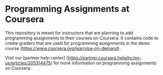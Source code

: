 # Programming Assignments at Coursera

This repository is meant for instructors that are planning to add programming assignments to their courses on Coursera. It contains code to create graders that are used for programming assignments in the demo course (https://www.coursera.org/learn/pa-on-demand).

Visit our [partner help center] (https://partner.coursera.help/hc/en-us/articles/205314475) for more information on programming assignments on Coursera.
